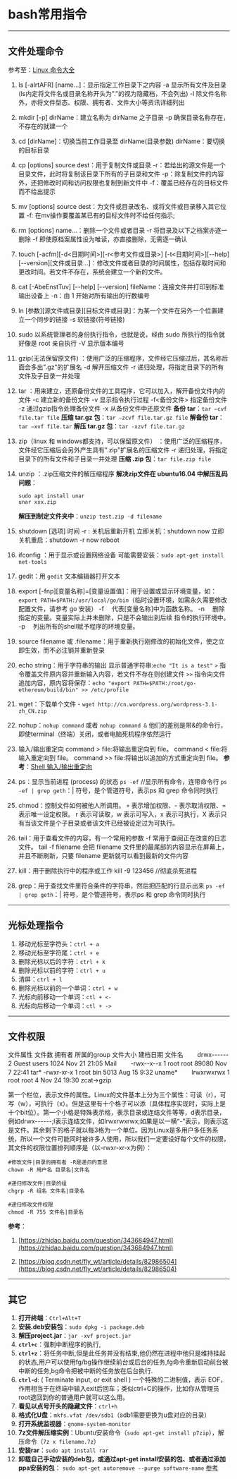 # bash常用指令

---

## 文件处理命令

参考至：[Linux 命令大全](http://www.runoob.com/linux/linux-command-manual.html)

1. ls [-alrtAFR] [name...]：显示指定工作目录下之内容
    -a 显示所有文件及目录 (ls内定将文件名或目录名称开头为"."的视为隐藏档，不会列出)
    -l 除文件名称外，亦将文件型态、权限、拥有者、文件大小等资讯详细列出
2. mkdir [-p] dirName：建立名称为 dirName 之子目录
    -p 确保目录名称存在，不存在的就建一个

3. cd [dirName]：切换当前工作目录至 dirName(目录参数)
    dirName：要切换的目标目录

4. cp [options] source dest：用于复制文件或目录
    -r：若给出的源文件是一个目录文件，此时将复制该目录下所有的子目录和文件
    -p：除复制文件的内容外，还把修改时间和访问权限也复制到新文件中
    -f：覆盖已经存在的目标文件而不给出提示
5. mv [options] source dest：为文件或目录改名、或将文件或目录移入其它位置
    -f: 在mv操作要覆盖某已有的目标文件时不给任何指示;
6. rm [options] name...：删除一个文件或者目录
    -r 将目录及以下之档案亦逐一删除
    -f 即使原档案属性设为唯读，亦直接删除，无需逐一确认
7. touch [-acfm][-d<日期时间>][-r<参考文件或目录>] [-t<日期时间>][--help][--version][文件或目录…]：修改文件或者目录的时间属性，包括存取时间和更改时间。若文件不存在，系统会建立一个新的文件。
8. cat [-AbeEnstTuv] [--help] [--version] fileName：连接文件并打印到标准输出设备上
    -n：由 1 开始对所有输出的行数编号
9. ln [参数][源文件或目录][目标文件或目录]：为某一个文件在另外一个位置建立一个同步的链接
    -s 软链接(符号链接)
10. sudo 以系统管理者的身份执行指令，也就是说，经由 sudo 所执行的指令就好像是 root 亲自执行
    -V 显示版本编号
11. gzip(无法保留原文件) ：使用广泛的压缩程序，文件经它压缩过后，其名称后面会多出".gz"的扩展名
    -d 解开压缩文件
    -r 递归处理，将指定目录下的所有文件及子目录一并处理
12. tar ：用来建立，还原备份文件的工具程序，它可以加入，解开备份文件内的文件
    -c 建立新的备份文件
    -v 显示指令执行过程
    -f<备份文件> 指定备份文件
    -z 通过gzip指令处理备份文件
    -x 从备份文件中还原文件
    **备份 tar**：`tar –cvf file.tar file`
    **压缩 tar.gz 包**：`tar –zcvf file.tar.gz file`
    **解备份 tar**：`tar –xvf file.tar`
    **解压 tar.gz 包**：`tar -xzvf file.tar.gz`
13. zip（linux 和 windows都支持，可以保留原文件） ：使用广泛的压缩程序，文件经它压缩后会另外产生具有".zip"扩展名的压缩文件
    -r 递归处理，将指定目录下的所有文件和子目录一并处理
    **压缩 .zip 包**：`tar file.zip file`
14. unzip ：.zip压缩文件的解压缩程序
    **解决zip文件在 ubuntu16.04 中解压乱码问题**：

    ```shell
    sudo apt install unar
    unar xxx.zip
    ```

    **解压到制定文件夹中**：`unzip test.zip -d filename`
15. shutdown [选项] 时间
    -r : 关机后重新开机
    立即关机：shutdown now
    立即关机重启：shutdown -r now
                reboot
16. ifconfig ：用于显示或设置网络设备
    可能需要安装：`sudo apt-get install net-tools`

17. gedit：用 `gedit` 文本编辑器打开文本

18. export [-fnp][变量名称]=[变量设置值]：用于设置或显示环境变量，如：`export PATH=$PATH:/usr/local/go/bin`（临时设置环境，如需永久需要修改配置文件，请参考 go 安装）
    -f 　代表[变量名称]中为函数名称。
    -n 　删除指定的变量。变量实际上并未删除，只是不会输出到后续 指令的执行环境中。
    -p 　列出所有的shell赋予程序的环境变量。

19. source filename 或 .filename：用于重新执行刚修改的初始化文件，使之立即生效，而不必注销并重新登录

20. echo string：用于字符串的输出
    显示普通字符串:`echo "It is a test"`
    `>` 指令覆盖文件原内容并重新输入内容，若文件不存在则创建文件
    `>>` 指令向文件追加内容，原内容将保存：`echo "export PATH=$PATH:/root/go-ethereum/build/bin" >> /etc/profile`

21. wget：下载单个文件 - `wget http://cn.wordpress.org/wordpress-3.1-zh_CN.zip`

22. nohup：`nohup command` 或者 `nohup command &`
    他们的差别是带&的命令行，即使terminal（终端）关闭，或者电脑死机程序依然运行

23. 输入/输出重定向
    command > file:将输出重定向到 file。
    command < file:将输入重定向到 file。
    command >> file:将输出以追加的方式重定向到 file。
    **参考**：[Shell 输入/输出重定向](http://www.runoob.com/linux/linux-shell-io-redirections.html)

24. ps：显示当前进程 (process) 的状态
    `ps -ef` //显示所有命令，连带命令行
    `ps -ef | grep geth`：| 符号，是个管道符号，表示ps 和 grep 命令同时执行

25. chmod：控制文件如何被他人所调用。
    `+` 表示增加权限、- 表示取消权限、= 表示唯一设定权限。
    r 表示可读取，w 表示可写入，x 表示可执行，X 表示只有当该文件是个子目录或者该文件已经被设定过为可执行。

26. tail：用于查看文件的内容，有一个常用的参数 -f 常用于查阅正在改变的日志文件。
    tail -f filename 会把 filename 文件里的最尾部的内容显示在屏幕上，并且不断刷新，只要 filename 更新就可以看到最新的文件内容

27. kill：用于删除执行中的程序或工作
    kill -9 123456 //彻底杀死进程

28. grep：用于查找文件里符合条件的字符串，然后把匹配的行显示出来
    `ps -ef | grep geth`：| 符号，是个管道符号，表示ps 和 grep 命令同时执行

---

## 光标处理指令

1. 移动光标至字符头：`ctrl + a`
2. 移动光标至字符尾：`ctrl + e`
3. 删除光标以后的字符：`ctrl + k`
4. 删除光标以前的字符：`ctrl + u`
5. 清屏：`ctrl + l`
6. 删除光标以前的一个单词：`ctrl + w`
7. 光标向前移动一个单词：`ctl + <-`
8. 光标向后移动一个单词：`ctl + ->`

---

## 文件权限

文件属性 文件数 拥有者 所属的group 文件大小 建档日期 文件名　　
drwx------ 2 Guest users 1024 Nov 21 21:05 Mail　　
-rwx--x--x 1 root root 89080 Nov 7 22:41 tar*
-rwxr-xr-x 1 root bin 5013 Aug 15 9:32 uname*　　
lrwxrwxrwx 1 root root 4 Nov 24 19:30 zcat->gzip

第一个栏位，表示文件的属性。Linux的文件基本上分为三个属性：可读（r），可写（w），可执行（x）。但是这里有十个格子可以添（具体程序实现时，实际上是十个bit位）。第一个小格是特殊表示格，表示目录或连结文件等等，d表示目录，例如drwx------;l表示连结文件，如lrwxrwxrwx;如果是以一横“-”表示，则表示这是文件。其余剩下的格子就以每3格为一个单位。因为Linux是多用户多任务系统，所以一个文件可能同时被许多人使用，所以我们一定要设好每个文件的权限，其文件的权限位置排列顺序是（以-rwxr-xr-x为例）：

```shell
#修改文件|目录的拥有者 -R是递归的意思
chown -R 用户名 目录名|文件名

#递归修改文件|目录的组
chgrp -R 组名 文件名|目录名

#递归修改文件权限
chmod -R 755 文件名|目录名
```

**参考**：

1. [https://zhidao.baidu.com/question/343684947.html](https://zhidao.baidu.com/question/343684947.html)

2. [https://blog.csdn.net/fly_wt/article/details/82986504](https://blog.csdn.net/fly_wt/article/details/82986504)

---

## 其它

1. **打开终端**：`Ctrl+Alt+T`
2. **安装.deb安装包**：`sudo dpkg -i package.deb`
3. **解压project.jar**：`jar -xvf project.jar`
4. **`ctrl+c`**：强制中断程序的执行,
5. **`ctrl+z`**：将任务中断,但是此任务并没有结束,他仍然在进程中他只是维持挂起的状态,用户可以使用fg/bg操作继续前台或后台的任务,fg命令重新启动前台被中断的任务,bg命令把被中断的任务放在后台执行.
6. **`ctrl-d`**: ( Terminate input, or exit shell ) 一个特殊的二进制值，表示 EOF，作用相当于在终端中输入exit后回车；类似ctrl+C的操作，比如你从管理员root退回到你的普通用户就可以这么用。
12. **看见以点号开头的隐藏文件**：`ctrl+h`
13. **格式化U盘**：`mkfs.vfat /dev/sdb1`（sdb1需要更换为u盘对应的目录）
14. **打开系统监视器**：`gnome-system-monitor`
20. **7z文件解压缩实例**：Ubuntu安装命令（`sudo apt-get install p7zip`），解压命令（`7z x filename.7z`）
21. **安装rar**：`sudo apt install rar`
22. **卸载自己手动安装的deb包，或通过apt-get install安装的包、或者通过添加ppa安装的包**： `sudo apt-get autoremove --purge software-name` [参考](https://blog.csdn.net/u010159842/article/details/52610426)
